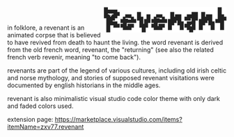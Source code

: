 
<img align="right" src="./resources/banner.png">

#

in folklore, a revenant is an animated corpse that is believed to have revived from death
to haunt the living. the word revenant is derived from the old french word, revenant,
the "returning" (see also the related french verb revenir, meaning "to come back").

revenants are part of the legend of various cultures, including old irish celtic and
norse mythology, and stories of supposed revenant visitations were documented by 
english historians in the middle ages.

revenant is also minimalistic visual studio code color theme
with only dark and faded colors used.

extension page: https://marketplace.visualstudio.com/items?itemName=zxv77.revenant